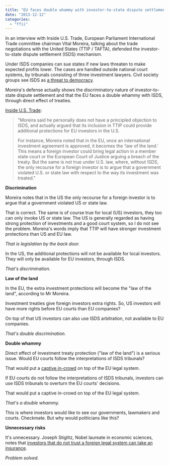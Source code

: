 ```yaml
---
title: "EU faces double whammy with investor-to-state dispute settlement"
date: "2013-12-12"
categories: 
  - "ffii"
---
```


In an interview with Inside U.S. Trade, European Parliament International Trade committee chairman Vital Moreira, talking about the trade negotiations with the United States (TTIP / TAFTA), defended the investor-to-state dispute settlement (ISDS) mechanism.

Under ISDS companies can sue states if new laws threaten to make expected profits lower. The cases are handled outside national court systems, by tribunals consisting of three investment lawyers. Civil society groups see ISDS as [a threat to democracy](http://acta.ffii.org/?p=1942).

Moreira's defense actually shows the discriminatory nature of investor-to-state dispute settlement and that the EU faces a double whammy with ISDS, through direct effect of treaties.

[Inside U.S. Trade](http://insidetrade.com/index.php?option=com_user&view=login&return=aHR0cDovL2luc2lkZXRyYWRlLmNvbS8yMDEzMTIwNDI0NTQ3MTkvV1RPLURhaWx5LU5ld3MvRGFpbHktTmV3cy9pbnRhLWNoYWlyLWRlbWFuZHMtc2FtZS1hY2Nlc3MtdG8tdHRpcC1kb2N1bWVudHMtYXMtZXUtbWVtYmVyLXN0YXRlcy9tZW51LWlkLTk0OC5odG1s):

> "Moreira said he personally does not have a principled objection to ISDS, and actually argued that its inclusion in TTIP could provide additional protections for EU investors in the U.S.
> 
> For instance, Moreira noted that in the EU, once an international investment agreement is approved, it becomes the 'law of the land.' This means a foreign investor could bring legal action in a member state court or the European Court of Justice arguing a breach of the treaty. But the same is not true under U.S. law, where, without ISDS, the only recourse for a foreign investor is to argue that a government violated U.S. or state law with respect to the way its investment was treated."

**Discrimination**

Moreira notes that in the US the only recourse for a foreign investor is to argue that a government violated US or state law.

That is correct. The same is of course true for local (US) investors, they too can only invoke US or state law. The US is generally regarded as having strong protection of investments and a good court system, so I do not see the problem. Moreira's words imply that TTIP will have stronger investment protections than US and EU law.

_That is legislation by the back door._

In the US, the additional protections will not be available for local investors. They will only be available for EU investors, through ISDS.

_That's discrimination._

**Law of the land**

In the EU, the extra investment protections will become the "law of the land", according to Mr Moreira.

Investment treaties give foreign investors extra rights. So, US investors will have more rights before EU courts than EU companies?

On top of that US investors can also use ISDS arbitration, not available to EU companies.

_That's double discrimination._

**Double whammy**

Direct effect of investment treaty protection ("law of the land") is a serious issue. Would EU courts follow the interpretations of ISDS tribunals?

That would put a [captive in-crowd](http://corporateeurope.org/publications/profiting-from-injustice) on top of the EU legal system.

If EU courts do not follow the interpretations of ISDS tribunals, investors can use ISDS tribunals to overturn the EU courts' decisions.

That would put a captive in-crowd on top of the EU legal system.

_That's a double whammy._

This is where investors would like to see our governments, lawmakers and courts. Checkmate. But why would politicians like this?

**Unnecessary risks**

It's unnecessary. Joseph Stiglitz, Nobel laureate in economic sciences, notes that [investors that do not trust a foreign legal system can take an insurance](http://www.project-syndicate.org/commentary/joseph-e--stiglitz-on-the-dangers-of-bilateral-investment-agreements).

_Problem solved._
